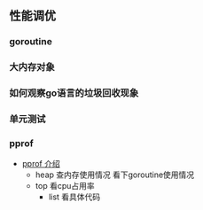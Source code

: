 ## 性能调优

### goroutine

### 大内存对象

### 如何观察go语言的垃圾回收现象

### 单元测试

### pprof
- [pprof 介绍](https://www.cnblogs.com/jiujuan/p/14588185.html)
  - heap 查内存使用情况 看下goroutine使用情况
  - top 看cpu占用率
    - list 看具体代码
